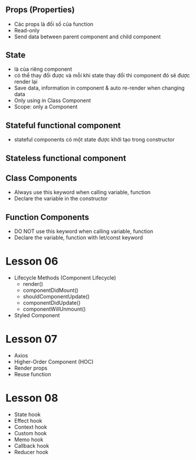 #

## Props (Properties)

- Các props là đối số của function
- Read-only
- Send data between parent component and child component

## State

- là của riêng component
- có thể thay đổi được và mỗi khi state thay đổi thì component đó sẽ được render lại
- Save data, information in component & auto re-render when changing data
- Only using in Class Component
- Scope: only a Component

## Stateful functional component

- stateful components có một state được khởi tạo trong constructor

## Stateless functional component

## Class Components

- Always use this keyword when calling variable, function
- Declare the variable in the constructor

## Function Components

- DO NOT use this keyword when calling variable, function
- Declare the variable, function with let/const keyword



# Lesson 06

- Lifecycle Methods (Component Lifecycle)
  - render()
  - componentDidMount()
  - shouldComponentUpdate()
  - componentDidUpdate()
  - componentWillUnmount()
- Styled Component

# Lesson 07

- Axios
- Higher-Order Component (HOC)
- Render props
- Reuse function

# Lesson 08

- State hook
- Effect hook
- Context hook
- Custom hook
- Memo hook
- Callback hook
- Reducer hook
